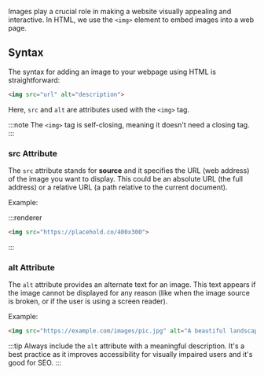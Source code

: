 Images play a crucial role in making a website visually appealing and interactive. In HTML, we use the `<img>` element to embed images into a web page.

## Syntax

The syntax for adding an image to your webpage using HTML is straightforward:

```html
<img src="url" alt="description">
```

Here, `src` and `alt` are attributes used with the `<img>` tag.

:::note
The `<img>` tag is self-closing, meaning it doesn't need a closing tag.
:::

### src Attribute

The `src` attribute stands for **source** and it specifies the URL (web address) of the image you want to display. This could be an absolute URL (the full address) or a relative URL (a path relative to the current document).

Example:

:::renderer
```html
<img src="https://placehold.co/400x300">
```
:::

### alt Attribute

The `alt` attribute provides an alternate text for an image. This text appears if the image cannot be displayed for any reason (like when the image source is broken, or if the user is using a screen reader).

Example:

```html
<img src="https://example.com/images/pic.jpg" alt="A beautiful landscape">
```

:::tip
Always include the `alt` attribute with a meaningful description. It's a best practice as it improves accessibility for visually impaired users and it's good for SEO.
:::